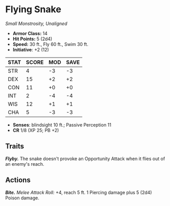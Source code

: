 # Flying Snake

*Small Monstrosity, Unaligned*

- **Armor Class:** 14
- **Hit Points:** 5 (2d4)
- **Speed:** 30 ft., Fly 60 ft., Swim 30 ft.
- **Initiative**: +2 (12)

|STAT|SCORE|MOD|SAVE|
| --- | --- | --- | ---- |
| STR | 4 | -3 | -3 |
| DEX | 15 | +2 | +2 |
| CON | 11 | +0 | +0 |
| INT | 2 | -4 | -4 |
| WIS | 12 | +1 | +1 |
| CHA | 5 | -3 | -3 |

- **Senses**: blindsight 10 ft.; Passive Perception 11
- **CR** 1/8 (XP 25; PB +2)

## Traits

***Flyby.*** The snake doesn't provoke an Opportunity Attack when it flies out of an enemy's reach.


## Actions

***Bite.*** *Melee Attack Roll:* +4, reach 5 ft. 1 Piercing damage plus 5 (2d4) Poison damage.

